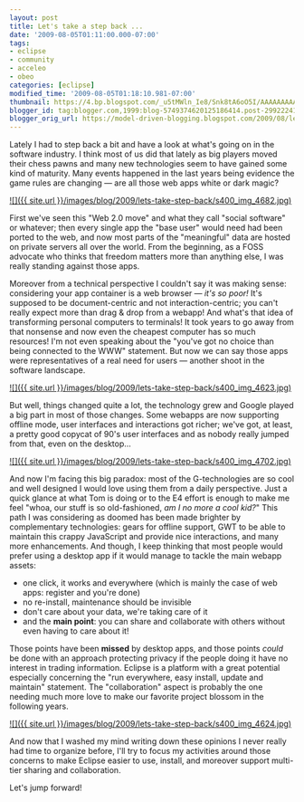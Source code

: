 ```yaml
---
layout: post
title: Let's take a step back ...
date: '2009-08-05T01:11:00.000-07:00'
tags:
- eclipse
- community
- acceleo
- obeo
categories: [eclipse]
modified_time: '2009-08-05T01:18:10.981-07:00'
thumbnail: https://4.bp.blogspot.com/_u5tMWln_Ie8/Snk8tA6oO5I/AAAAAAAAAKo/e0ZoGnCoAhE/s72-c/img_4682.jpg
blogger_id: tag:blogger.com,1999:blog-5749374620125186414.post-2992224150856306838
blogger_orig_url: https://model-driven-blogging.blogspot.com/2009/08/lets-take-step-back.html
---
```


Lately I had to step back a bit and have a look at what's going on in the software industry. I think most of us did that lately as big players moved their chess pawns and many new technologies seem to have gained some kind of maturity. Many events happened in the last years being evidence the game rules are changing — are all those web apps white or dark magic?

[![]({{ site.url }}/images/blog/2009/lets-take-step-back/s400_img_4682.jpg)](https://4.bp.blogspot.com/_u5tMWln_Ie8/Snk8tA6oO5I/AAAAAAAAAKo/e0ZoGnCoAhE/s1600-h/img_4682.jpg)

First we've seen this "Web 2.0 move" and what they call "social software" or whatever; then every single app the "base user" would need had been ported to the web, and now most parts of the "meaningful" data are hosted on private servers all over the world. From the beginning, as a FOSS advocate who thinks that freedom matters more than anything else, I was really standing against those apps.

Moreover from a technical perspective I couldn't say it was making sense: considering your app container is a web browser — _it's so poor!_ It's supposed to be document-centric and not interaction-centric; you can't really expect more than drag & drop from a webapp! And what's that idea of transforming personal computers to terminals! It took years to go away from that nonsense and now even the cheapest computer has so much resources! I'm not even speaking about the "you've got no choice than being connected to the WWW" statement. But now we can say those apps were representatives of a real need for users — another shoot in the software landscape.

[![]({{ site.url }}/images/blog/2009/lets-take-step-back/s400_img_4623.jpg)](https://2.bp.blogspot.com/_u5tMWln_Ie8/Snk8_LoCH2I/AAAAAAAAAKw/_CfmPV6GIyU/s1600-h/img_4623.jpg)

But well, things changed quite a lot, the technology grew and Google played a big part in most of those changes. Some webapps are now supporting offline mode, user interfaces and interactions got richer; we've got, at least, a pretty good copycat of 90's user interfaces and as nobody really jumped from that, even on the desktop...

[![]({{ site.url }}/images/blog/2009/lets-take-step-back/s400_img_4702.jpg)](https://4.bp.blogspot.com/_u5tMWln_Ie8/Snk9ofunjnI/AAAAAAAAALA/HYnEvChEPP0/s1600-h/img_4702.jpg)

And now I'm facing this big paradox: most of the G-technologies are so cool and well designed I would love using them from a daily perspective. Just a quick glance at what Tom is doing or to the E4 effort is enough to make me feel "whoa, our stuff is so old-fashioned, _am I no more a cool kid?_" This path I was considering as doomed has been made brighter by complementary technologies: gears for offline support, GWT to be able to maintain this crappy JavaScript and provide nice interactions, and many more enhancements. And though, I keep thinking that most people would prefer using a desktop app if it would manage to tackle the main webapp assets:

- one click, it works and everywhere (which is mainly the case of web apps: register and you're done)
- no re-install, maintenance should be invisible
- don't care about your data, we're taking care of it
- and the **main point**: you can share and collaborate with others without even having to care about it!

Those points have been **missed** by desktop apps, and those points _could_ be done with an approach protecting privacy if the people doing it have no interest in trading information. Eclipse is a platform with a great potential especially concerning the "run everywhere, easy install, update and maintain" statement. The "collaboration" aspect is probably the one needing much more love to make our favorite project blossom in the following years.

[![]({{ site.url }}/images/blog/2009/lets-take-step-back/s400_img_4624.jpg)](https://1.bp.blogspot.com/_u5tMWln_Ie8/Snk9ThFfHmI/AAAAAAAAAK4/0cL9X1EmkBc/s1600-h/img_4624.jpg)

And now that I washed my mind writing down these opinions I never really had time to organize before, I'll try to focus my activities around those concerns to make Eclipse easier to use, install, and moreover support multi-tier sharing and collaboration.

Let's jump forward!
